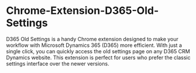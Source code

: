 # Chrome-Extension-D365-Old-Settings
D365 Old Settings is a handy Chrome extension designed to make your workflow with Microsoft Dynamics 365 (D365) more efficient. With just a single click, you can quickly access the old settings page on any D365 CRM Dynamics website. This extension is perfect for users who prefer the classic settings interface over the newer versions.
